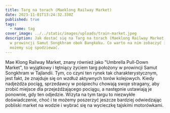 ```yaml
---
title: Targ na torach (Maeklong Railway Market)
date: 2023-11-01T13:24:32.330Z
published: true
tags:
  - name: tag
cover_image: ../../static/images/uploads/train-market.jpeg
description: J﻿ak dostać się na Targ na torach (Maeklong Railway Market), leżący
  w prowincji Samut Songkhram obok Bangkoku. Co warto na nim zobaczyć i czego
  możemy się spodziewać.
---
```

Mae Klong Railway Market, znany również jako "Umbrella Pull-Down Market", to wyjątkowy i tętniący życiem targ położony w prowincji Samut Songkhram w Tajlandii. Tym, co czyni ten rynek tak charakterystycznym, jest fakt, że znajduje się on wzdłuż aktywnych torów kolejowych. Kiedy nadjeżdża pociąg, sprzedawcy w pośpiechu chowają swoje stragany, aby zrobić miejsce dla przejeżdżającego pociągu, a następnie ustawiają je ponownie, gdy ten odjedzie. Wizyta na tym targu to niezwykłe doświadczenie, choć i te możemy poszerzyć jeszcze bardziej odwiedzając pobliski market na wodzie i wybrać się na wycieczkę tajskimi motorówkami.


